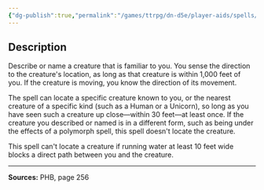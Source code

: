 ```yaml
---
{"dg-publish":true,"permalink":"/games/ttrpg/dn-d5e/player-aids/spells/level-4/locate-creature/","tags":["TTRPG/DND/5e","verbal","somatic","material","concentration"]}
---
```



## Description
Describe or name a creature that is familiar to you.
You sense the direction to the creature's location, as long as that creature is within 1,000 feet of you.
If the creature is moving, you know the direction of its movement.

The spell can locate a specific creature known to you, or the nearest creature of a specific kind (such as a Human or a Unicorn), so long as you have seen such a creature up close—within 30 feet—at least once.
If the creature you described or named is in a different form, such as being under the effects of a polymorph spell, this spell doesn't locate the creature.

This spell can't locate a creature if running water at least 10 feet wide blocks a direct path between you and the creature.

---

**Sources:** PHB, page 256
